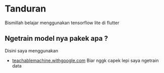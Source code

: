 # Tanduran

Bismillah belajar menggunakan tensorflow lite di flutter

## Ngetrain model nya pakek apa ? 

Disini saya menggunakan 
- [teachablemachine.withgoogle.com](https://teachablemachine.withgoogle.com/)
Biar nggk capek lepi saya ngetrain data

